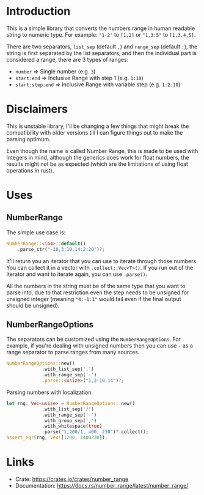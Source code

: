 # Introduction
This is a simple library that converts the numbers range in human readable string to numeric type. For example: `"1-2"` to `[1,2]` or `"1,3:5"` to `[1,3,4,5]`.

There are two separators, `list_sep` (default `,`) and `range_sep` (default `:`), the string is first separated by the list separators, and then the individual part is considered a range, there are 3 types of ranges:

- `number` ⇒ Single number (e.g. `3`)
- `start:end` ⇒ Inclusive Range with step 1 (e.g. `1:10`)
- `start:step:end` ⇒ Inclusive Range with variable step (e.g. `1:2:10`)

# Disclaimers
This is unstable library, I'll be changing a few things that might break the compatibility with older versions till I can figure things out to make the parsing optimum. 

Even though the name is called Number Range, this is made to be used with Integers in mind, although the generics does work for float numbers, the results might not be as expected (which are the limitations of using float operations in rust).

# Uses
## NumberRange
The simple use case is:
```rust
NumberRange::<i64>::default()
	.parse_str("-10,3:10,14:2:20")?;
```
It'll return you an iterator that you can use to iterate through those numbers. You can collect it in a vector with `.collect::Vec<T>()`. If you run out of the Iterator and want to iterate again, you can use `.parse()`.

All the numbers in the string must be of the same type that you want to parse into, due to that restriction even the step needs to be unsigned for unsigned integer (meaning `"4:-1:1"` would fail even if the final output should be unsigned).

## NumberRangeOptions
The separators can be customized using the `NumberRangeOptions`. For example, if you're dealing with unsigned numbers then you can use `-` as a range separator to parse ranges from many sources.
```rust
NumberRangeOptions::new()
             .with_list_sep(',')
             .with_range_sep('-')
             .parse::<usize>("1,3-10,14")?;
```
Parsing numbers with localization.
```rust
let rng: Vec<usize> = NumberRangeOptions::new()
             .with_list_sep('/')
             .with_range_sep('-')
             .with_group_sep(',')
             .with_whitespace(true)
             .parse("1,200/1, 400, 230")?.collect();
assert_eq!(rng, vec![1200, 1400230]);
```

# Links
- Crate: <https://crates.io/crates/number_range>
- Documentation: <https://docs.rs/number_range/latest/number_range/>
